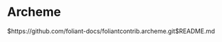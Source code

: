 # Archeme

<include sethead="2" nohead="true">
    $https://github.com/foliant-docs/foliantcontrib.archeme.git$README.md
</include>
